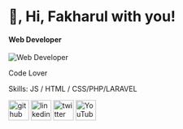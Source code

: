 # 👋, Hi, Fakharul with you!
#### Web Developer 
![Web Developer ](https://scontent.fbah1-1.fna.fbcdn.net/v/t1.18169-9/28795391_2049999201681438_1074777281490985495_n.jpg?_nc_cat=100&ccb=1-5&_nc_sid=09cbfe&_nc_ohc=8rU--kLwwE4AX_vbaqI&_nc_ht=scontent.fbah1-1.fna&oh=00_AT-Nrv5cOlwg7JcvZXcIDepSA3htD2GIXy4DFsogK8NlpA&oe=6249A63C)

Code Lover

Skills:  JS / HTML / CSS/PHP/LARAVEL



[<img src='https://cdn.jsdelivr.net/npm/simple-icons@3.0.1/icons/github.svg' alt='github' height='40'>](https://github.com/https://github.com/falgun26)  [<img src='https://cdn.jsdelivr.net/npm/simple-icons@3.0.1/icons/linkedin.svg' alt='linkedin' height='40'>](https://www.linkedin.com/in/https://www.linkedin.com/in/akm-fakharul-1601bb123//)  [<img src='https://cdn.jsdelivr.net/npm/simple-icons@3.0.1/icons/twitter.svg' alt='twitter' height='40'>](https://twitter.com/https://twitter.com/falgun26)  [<img src='https://cdn.jsdelivr.net/npm/simple-icons@3.0.1/icons/youtube.svg' alt='YouTube' height='40'>](https://www.youtube.com/channel/https://www.youtube.com/channel/UCNsYVueCgcd5g5LrcFRykIQ)  


